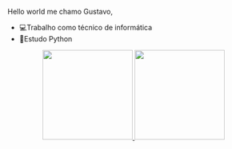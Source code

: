 Hello world me chamo Gustavo,

- 💻Trabalho como técnico de informática
- 🐍Estudo Python

<div align="center">
  <a href="https://github.com/gustavoSilvaAlves">
  <img height="180em" src="https://github-readme-stats.vercel.app/api?username=gustavoSilvaAlves&show_icons=true&theme=dark&include_all_commits=true&count_private=true"/>
  <img height="180em" src="https://github-readme-stats.vercel.app/api/top-langs/?username=gustavoSilvaAlves&layout=compact&langs_count=7&theme=dark"/>

 
